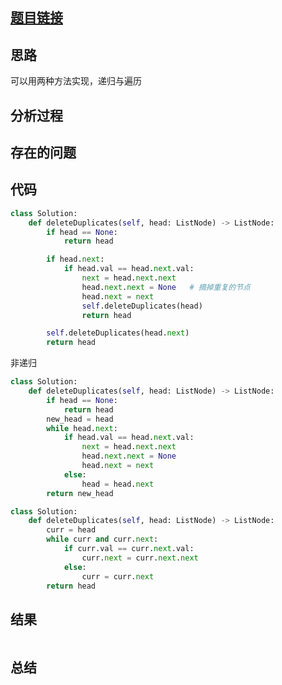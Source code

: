 [//]: # (@Author  : xu.junpeng)
[//]: # (@Time    : 2020/7/5 4:17 下午)
## [题目链接](https://leetcode.com/problems/remove-duplicates-from-sorted-list/)

## 思路
可以用两种方法实现，递归与遍历
## 分析过程

## 存在的问题

## 代码
```python
class Solution:
    def deleteDuplicates(self, head: ListNode) -> ListNode:
        if head == None:
            return head

        if head.next:
            if head.val == head.next.val:
                next = head.next.next
                head.next.next = None   # 摘掉重复的节点
                head.next = next
                self.deleteDuplicates(head)
                return head

        self.deleteDuplicates(head.next)
        return head
```
非递归
```python
class Solution:
    def deleteDuplicates(self, head: ListNode) -> ListNode:
        if head == None:
            return head
        new_head = head
        while head.next:
            if head.val == head.next.val:
                next = head.next.next
                head.next.next = None
                head.next = next
            else:
                head = head.next
        return new_head

```
```python
class Solution:
    def deleteDuplicates(self, head: ListNode) -> ListNode:
        curr = head
        while curr and curr.next:
            if curr.val == curr.next.val:
                curr.next = curr.next.next
            else:
                curr = curr.next
        return head
```
## 结果
```

```
## 总结

